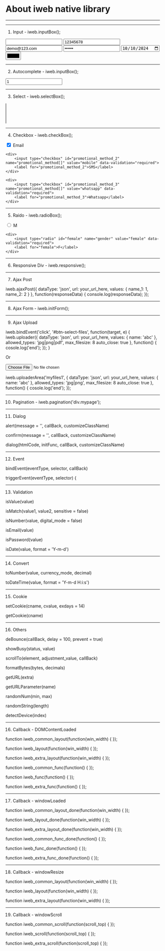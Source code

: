 # About iweb native library

--------------------------------------------------------------------------------

<link href="dist/icon/css/font-awesome.min.css" rel="stylesheet" type="text/css"/>
<link href="dist/iweb.native.css" rel="stylesheet" type="text/css"/>
<script src="dist/iweb.native.js" type="text/javascript"></script>
<script>const iweb = (new iwebApp()); iweb.init();</script>

--------------------------------------------------------------------------------

1. Input - iweb.inputBox();

<input type="text" name="name" data-validation="required" value="">

<input type="tel" name="telephone" data-validation="required|number" value="12345678">

<input type="text" name="email" data-validation="required|email" value="demo@123.com">

<input type="password" name="password" data-validation="required|password" value="Abc123">

<input type="date" name="start_date" data-validation="required|date" value="2024-10-10">

<input type="color" name="mycolor" data-validation="required" value="#000000">

--------------------------------------------------------------------------------

2. Autocomplete - iweb.inputBox();

<input type="text" class="fill-id" name="member_id" value="1" 
    data-validation="required"
    data-autocomplete="1"
    data-default="chan tai man"
    data-url="your_url_here"
    data-param1="type:1"
    data-sfunc="select_autoc"
    data-rfunc="remove_autoc">

--------------------------------------------------------------------------------

3. Select - iweb.selectBox();

<select name="professionals[]" data-validation="required" data-virtual="1" data-filter="1" multiple></select>

--------------------------------------------------------------------------------

4. Checkbox - iweb.checkBox();

<div class="iweb-checkbox-set">
    <div>
        <input type="checkbox" id="promotional_method_1" name="promotional_method[]" value="email" data-validation="required" checked>
        <label for="promotional_method_1">Email</label>
    </div>
    
    <div>
        <input type="checkbox" id="promotional_method_2" name="promotional_method[]" value="mobile" data-validation="required">
        <label for="promotional_method_2">SMS</label>
    </div>

    <div>
        <input type="checkbox" id="promotional_method_3" name="promotional_method[]" value="whatsapp" data-validation="required">
        <label for="promotional_method_3">Whatsapp</label>
    </div>
</div>

--------------------------------------------------------------------------------

5. Raido - iweb.radioBox();

<div class="iweb-radio-set">
    <div>
        <input type="radio" id="male" name="gender" value="male" data-validation="required">
        <label for="male">M</label>
    </div>

    <div>
        <input type="radio" id="female" name="gender" value="female" data-validation="required">
        <label for="female">F</label>
    </div>
</div>

--------------------------------------------------------------------------------

6. Responsive Div - iweb.responsive();

<div class="iweb-responsive" data-width="1280" data-height="712"></div>

--------------------------------------------------------------------------------

7. Ajax Post

iweb.ajaxPost({
    dataType: 'json',
    url: your_url_here,
    values: {
        name_1: 1,
        name_2: 2
    }
}, function(responseData) {
    console.log(responseData);
});

--------------------------------------------------------------------------------

8. Ajax Form - iweb.initForm();

<form data-ajax="1"></form>

--------------------------------------------------------------------------------

9. Ajax Upload

iweb.bindEvent('click', '#btn-select-files', function(target, e) {
    iweb.uploader({
        dataType: 'json',
        url: your_url_here,
        values: {
            name: 'abc'
        },
        allowed_types: 'jpg|png|pdf',
        max_filesize: 8
        auto_close: true
    }, function() {
        cosole.log('end');
    });
}

Or

<div><input type="file" id="myfiles1"></div>

iweb.uploaderArea('myfiles1', {
    dataType: 'json',
    url: your_url_here,
    values: {
        name: 'abc'
    },
    allowed_types: 'jpg|png',
    max_filesize: 8
    auto_close: true
}, function() {
    cosole.log('end');
});

--------------------------------------------------------------------------------

10. Pagination - iweb.pagination('div.mypage');

<div class="mypage" data-totalpage="10"></div>

--------------------------------------------------------------------------------

11. Dialog

alert(message = '', callBack, customizeClassName)

confirm(message = '', callBack, customizeClassName)

dialog(htmlCode, initFunc, callBack, customizeClassName)

--------------------------------------------------------------------------------

12. Event

bindEvent(eventType, selector, callBack)

triggerEvent(eventType, selector) {

--------------------------------------------------------------------------------

13. Validation

isValue(value)

isMatch(value1, value2, sensitive = false)

isNumber(value, digital_mode = false)

isEmail(value)

isPassword(value)

isDate(value, format = 'Y-m-d')

--------------------------------------------------------------------------------

14. Convert

toNumber(value, currency_mode, decimal)

toDateTime(value, format = 'Y-m-d H:i:s')

--------------------------------------------------------------------------------

15. Cookie

setCookie(cname, cvalue, exdays = 14)

getCookie(cname)

--------------------------------------------------------------------------------

16. Others

deBounce(callBack, delay = 100, prevent = true)

showBusy(status, value)

scrollTo(element, adjustment_value, callBack)

formatBytes(bytes, decimals)

getURL(extra)

getURLParameter(name)

randomNum(min, max)

randomString(length)

detectDevice(index)

--------------------------------------------------------------------------------

16. Callback - DOMContentLoaded

function iweb_common_layout(function(win_width) { });

function iweb_layout(function(win_width) { });

function iweb_extra_layout(function(win_width) { });


function iweb_common_func(function() { });

function iweb_func(function() { });

function iweb_extra_func(function() { });

--------------------------------------------------------------------------------

17. Callback - windowLoaded

function iweb_common_layout_done(function(win_width) { });

function iweb_layout_done(function(win_width) { });

function iweb_extra_layout_done(function(win_width) { });


function iweb_common_func_done(function() { });

function iweb_func_done(function() { });

function iweb_extra_func_done(function() { });

--------------------------------------------------------------------------------

18. Callback - windowResize

function iweb_common_layout(function(win_width) { });

function iweb_layout(function(win_width) { });

function iweb_extra_layout(function(win_width) { });

--------------------------------------------------------------------------------

19. Callback - windowScroll

function iweb_common_scroll(function(scroll_top) { });

function iweb_scroll(function(scroll_top) { });

function iweb_extra_scroll(function(scroll_top) { });
